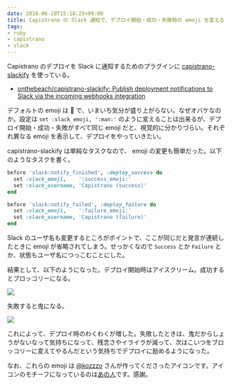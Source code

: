 ```yaml
---
date: 2016-06-10T15:18:25+09:00
title: Capistrano の Slack 通知で、デプロイ開始・成功・失敗時の emoji を変える
tags:
- ruby
- capistrano
- slack
---
```

Capistrano のデプロイを Slack に通知するためのプラグインに [capistrano-slackify](https://github.com/onthebeach/capistrano-slackify) を使っている。

- [onthebeach/capistrano-slackify: Publish deployment notifications to Slack via the incoming webhooks integration](https://github.com/onthebeach/capistrano-slackify)

デフォルトの emoji は 👻 で、いまいち気分が盛り上がらない。なぜオバケなのか。設定は `set :slack_emoji, ':man:'` のように変えることは出来るが、デプロイ開始・成功・失敗がすべて同じ emoji だと、視覚的に分かりづらい。それぞれ異なる emoji を表示して、デプロイをやっていきたい。

capistrano-slackify は単純なタスクなので、 emoji の変更も簡単だった。以下のようなタスクを書く。

```rb
before 'slack:notify_finished', :deploy_success do
  set :slack_emoji,    ':success_emoji:'
  set :slack_username, 'Capistrano (success)'
end

before 'slack:notify_failed', :deploy_failure do
  set :slack_emoji,    ':failure_emoji:'
  set :slack_username, 'Capistrano (failure)'
end
```

Slack のユーザ名も変更するところがポイントで、ここが同じだと発言が連続したときに emoji が省略されてしまう。せっかくなので `Success` とか `Failure` とか、状態もユーザ名につっこむことにした。

結果として、以下のようになった。デプロイ開始時はアイスクリーム。成功するとブロッコリーになる。

![](/images/2016/06/10/cap_starting_and_success.png)

失敗すると鬼になる。

![](/images/2016/06/10/cap_failure.png)

これによって、デプロイ時のわくわくが増した。失敗したときは、鬼だからしょうがないなって気持ちになって、残念さやイライラが減って、次はこいつをブロッコリーに変えてやるんだという気持ちでデプロイに励めるようになった。

なお、これらの emoji は [@kozzzo](https://twitter.com/kozzzo) さんが作ってくださったアイコンです。アイコンのモチーフになっているのは[あの人](https://twitter.com/lamanotrama)です。感謝。
